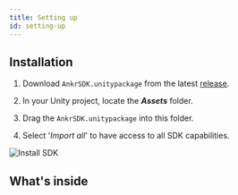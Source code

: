 ```yaml
---
title: Setting up
id: setting-up
---
```


## Installation

1. Download ```AnkrSDK.unitypackage``` from the latest [release](https://github.com/Ankr-network/game-unity-sdk/releases).

2. In your Unity project, locate the ***Assets*** folder. 

3. Drag the ```AnkrSDK.unitypackage``` into this folder.

4. Select '*Import all*' to have access to all SDK capabilities.

![Install SDK](@site/static/img/install-sdk.png)


## What's inside

